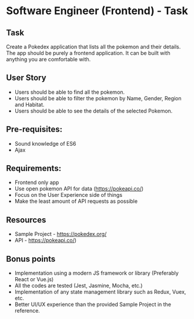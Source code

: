 # Software Engineer (Frontend) - Task

## Task
Create a Pokedex application that lists all the pokemon and their
details. The app should be purely a frontend application. It can be built
with anything you are comfortable with.

## User Story
- Users should be able to find all the pokemon.
- Users should be able to filter the pokemon by Name, Gender, Region and Habitat.
- Users should be able to see the details of the selected Pokemon.

## Pre-requisites:
- Sound knowledge of ES6
- Ajax

## Requirements:
- Frontend only app
- Use open pokemon API for data (https://pokeapi.co/)
- Focus on the User Experience side of things
- Make the least amount of API requests as possible

## Resources
- Sample Project - https://pokedex.org/
- API - https://pokeapi.co/)

## Bonus points
- Implementation using a modern JS framework or library (Preferably React or Vue.js)
- All the codes are tested (Jest, Jasmine, Mocha, etc.)
- Implementation of any state management library such as Redux, Vuex, etc.
- Better UI/UX experience than the provided Sample Project in the reference.

